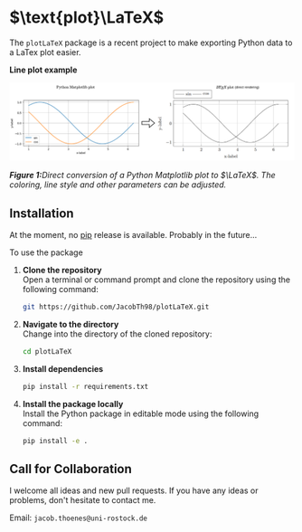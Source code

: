 # $\text{plot}\LaTeX$

The `plotLaTeX` package is a recent project to make exporting Python data to a LaTex plot easier.

**Line plot example**

<p align="center">
    <img src="images/example_line_plot.png" alt="Fig1" width="1000px">
</p>
<p>
    <em><b>Figure 1:</b>Direct conversion of a Python Matplotlib plot to $\LaTeX$. The coloring, line style and other parameters can be adjusted.</em>
</p>

## Installation

At the moment, no [pip](https://pypi.org/) release is available. Probably in the future...

To use the package

1. **Clone the repository**  
   Open a terminal or command prompt and clone the repository using the following command:
   ```bash
   git https://github.com/JacobTh98/plotLaTeX.git

2. **Navigate to the directory**  
   Change into the directory of the cloned repository:
   ```bash
   cd plotLaTeX

3. **Install dependencies**
   ```bash
   pip install -r requirements.txt

4. **Install the package locally**  
   Install the Python package in editable mode using the following command:
   ```bash
   pip install -e .


## Call for Collaboration

I welcome all ideas and new pull requests.
If you have any ideas or problems, don't hesitate to contact me.

Email: `jacob.thoenes@uni-rostock.de`

